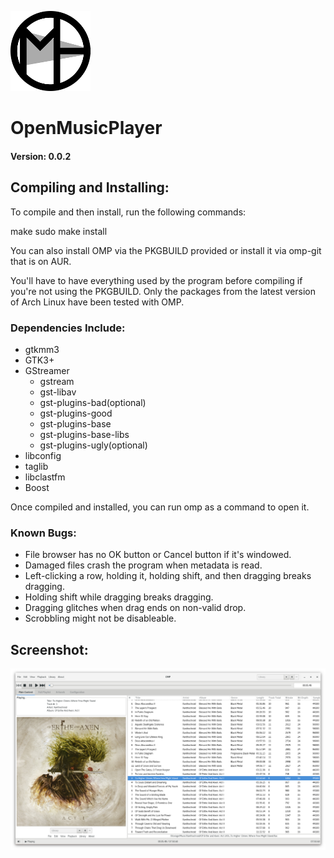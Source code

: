 ![Logo](/Images/OMP_Icon_128.png?raw=true)
# OpenMusicPlayer
#### Version: 0.0.2





## Compiling and Installing:

  To compile and then install, run the following commands:

  make
  sudo make install



  You can also install OMP via the PKGBUILD provided or install it via omp-git
  that is on AUR.



  You'll have to have everything used by the program before compiling if you're
  not using the PKGBUILD. Only the packages from the latest version of 
  Arch Linux have been tested with OMP.





### Dependencies Include:

  - gtkmm3
  - GTK3+
  - GStreamer
     - gstream
     - gst-libav
     - gst-plugins-bad(optional)
     - gst-plugins-good
     - gst-plugins-base
     - gst-plugins-base-libs
     - gst-plugins-ugly(optional)
  - libconfig
  - taglib
  - libclastfm 
  - Boost



  Once compiled and installed, you can run omp as a command to open it.





### Known Bugs:

  - File browser has no OK button or Cancel button if it's windowed.
  - Damaged files crash the program when metadata is read.
  - Left-clicking a row, holding it, holding shift, and then dragging breaks
    dragging.
  - Holding shift while dragging breaks dragging.
  - Dragging glitches when drag ends on non-valid drop.
  - Scrobbling might not be disableable.





## Screenshot:
![Screenshot1](Images/Screenshots/NRnilGB.png?raw=true)
